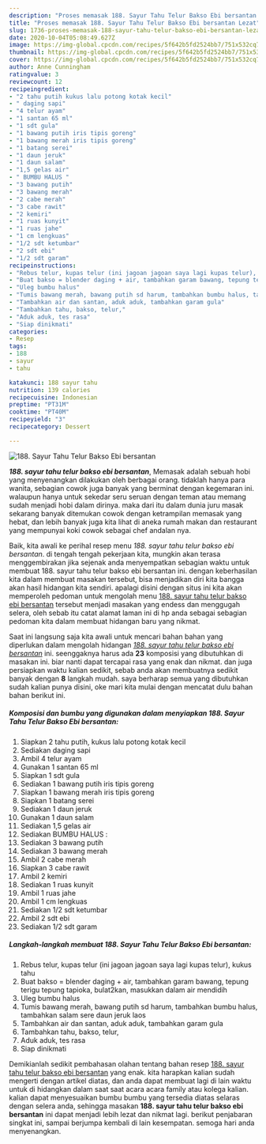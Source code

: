 ```yaml
---
description: "Proses memasak 188. Sayur Tahu Telur Bakso Ebi bersantan Lezat"
title: "Proses memasak 188. Sayur Tahu Telur Bakso Ebi bersantan Lezat"
slug: 1736-proses-memasak-188-sayur-tahu-telur-bakso-ebi-bersantan-lezat
date: 2020-10-04T05:08:49.627Z
image: https://img-global.cpcdn.com/recipes/5f642b5fd2524bb7/751x532cq70/188-sayur-tahu-telur-bakso-ebi-bersantan-foto-resep-utama.jpg
thumbnail: https://img-global.cpcdn.com/recipes/5f642b5fd2524bb7/751x532cq70/188-sayur-tahu-telur-bakso-ebi-bersantan-foto-resep-utama.jpg
cover: https://img-global.cpcdn.com/recipes/5f642b5fd2524bb7/751x532cq70/188-sayur-tahu-telur-bakso-ebi-bersantan-foto-resep-utama.jpg
author: Anne Cunningham
ratingvalue: 3
reviewcount: 12
recipeingredient:
- "2 tahu putih kukus lalu potong kotak kecil"
- " daging sapi"
- "4 telur ayam"
- "1 santan 65 ml"
- "1 sdt gula"
- "1 bawang putih iris tipis goreng"
- "1 bawang merah iris tipis goreng"
- "1 batang serei"
- "1 daun jeruk"
- "1 daun salam"
- "1,5 gelas air"
- " BUMBU HALUS "
- "3 bawang putih"
- "3 bawang merah"
- "2 cabe merah"
- "3 cabe rawit"
- "2 kemiri"
- "1 ruas kunyit"
- "1 ruas jahe"
- "1 cm lengkuas"
- "1/2 sdt ketumbar"
- "2 sdt ebi"
- "1/2 sdt garam"
recipeinstructions:
- "Rebus telur, kupas telur (ini jagoan jagoan saya lagi kupas telur), kukus tahu"
- "Buat bakso = blender daging + air, tambahkan garam bawang, tepung terigu tepung tapioka, bulat2kan, masukkan dalam air mendidih"
- "Uleg bumbu halus"
- "Tumis bawang merah, bawang putih sd harum, tambahkan bumbu halus, tambahkan salam sere daun jeruk laos"
- "Tambahkan air dan santan, aduk aduk, tambahkan garam gula"
- "Tambahkan tahu, bakso, telur,"
- "Aduk aduk, tes rasa"
- "Siap dinikmati"
categories:
- Resep
tags:
- 188
- sayur
- tahu

katakunci: 188 sayur tahu 
nutrition: 139 calories
recipecuisine: Indonesian
preptime: "PT31M"
cooktime: "PT40M"
recipeyield: "3"
recipecategory: Dessert

---
```



![188. Sayur Tahu Telur Bakso Ebi bersantan](https://img-global.cpcdn.com/recipes/5f642b5fd2524bb7/751x532cq70/188-sayur-tahu-telur-bakso-ebi-bersantan-foto-resep-utama.jpg)

<b><i>188. sayur tahu telur bakso ebi bersantan</i></b>, Memasak adalah sebuah hobi yang menyenangkan dilakukan oleh berbagai orang. tidaklah hanya para wanita, sebagian cowok juga banyak yang berminat dengan kegemaran ini. walaupun hanya untuk sekedar seru seruan dengan teman atau memang sudah menjadi hobi dalam dirinya. maka dari itu dalam dunia juru masak sekarang banyak ditemukan cowok dengan ketrampilan memasak yang hebat, dan lebih banyak juga kita lihat di aneka rumah makan dan restaurant yang mempunyai koki cowok sebagai chef andalan nya.

Baik, kita awali ke perihal resep menu <i>188. sayur tahu telur bakso ebi bersantan</i>. di tengah tengah pekerjaan kita, mungkin akan terasa menggembirakan jika sejenak anda menyempatkan sebagian waktu untuk membuat 188. sayur tahu telur bakso ebi bersantan ini. dengan keberhasilan kita dalam membuat masakan tersebut, bisa menjadikan diri kita bangga akan hasil hidangan kita sendiri. apalagi disini dengan situs ini kita akan memperoleh pedoman untuk mengolah menu <u>188. sayur tahu telur bakso ebi bersantan</u> tersebut menjadi masakan yang endess dan menggugah selera, oleh sebab itu catat alamat laman ini di hp anda sebagai sebagian pedoman kita dalam membuat hidangan baru yang nikmat.




Saat ini langsung saja kita awali untuk mencari bahan bahan yang diperlukan dalam mengolah hidangan <u><i>188. sayur tahu telur bakso ebi bersantan</i></u> ini. seenggaknya harus ada <b>23</b> komposisi yang dibutuhkan di masakan ini. biar nanti dapat tercapai rasa yang enak dan nikmat. dan juga persiapkan waktu kalian sedikit, sebab anda akan membuatnya sedikit banyak dengan <b>8</b> langkah mudah. saya berharap semua yang dibutuhkan sudah kalian punya disini, oke mari kita mulai dengan mencatat dulu bahan bahan berikut ini.

<!--inarticleads1-->

##### Komposisi dan bumbu yang digunakan dalam menyiapkan 188. Sayur Tahu Telur Bakso Ebi bersantan:

1. Siapkan 2 tahu putih, kukus lalu potong kotak kecil
1. Sediakan  daging sapi
1. Ambil 4 telur ayam
1. Gunakan 1 santan 65 ml
1. Siapkan 1 sdt gula
1. Sediakan 1 bawang putih iris tipis goreng
1. Siapkan 1 bawang merah iris tipis goreng
1. Siapkan 1 batang serei
1. Sediakan 1 daun jeruk
1. Gunakan 1 daun salam
1. Sediakan 1,5 gelas air
1. Sediakan  BUMBU HALUS :
1. Sediakan 3 bawang putih
1. Sediakan 3 bawang merah
1. Ambil 2 cabe merah
1. Siapkan 3 cabe rawit
1. Ambil 2 kemiri
1. Sediakan 1 ruas kunyit
1. Ambil 1 ruas jahe
1. Ambil 1 cm lengkuas
1. Sediakan 1/2 sdt ketumbar
1. Ambil 2 sdt ebi
1. Sediakan 1/2 sdt garam




<!--inarticleads2-->

##### Langkah-langkah membuat 188. Sayur Tahu Telur Bakso Ebi bersantan:

1. Rebus telur, kupas telur (ini jagoan jagoan saya lagi kupas telur), kukus tahu
1. Buat bakso = blender daging + air, tambahkan garam bawang, tepung terigu tepung tapioka, bulat2kan, masukkan dalam air mendidih
1. Uleg bumbu halus
1. Tumis bawang merah, bawang putih sd harum, tambahkan bumbu halus, tambahkan salam sere daun jeruk laos
1. Tambahkan air dan santan, aduk aduk, tambahkan garam gula
1. Tambahkan tahu, bakso, telur,
1. Aduk aduk, tes rasa
1. Siap dinikmati




Demikianlah sedikit pembahasan olahan tentang bahan resep <u>188. sayur tahu telur bakso ebi bersantan</u> yang enak. kita harapkan kalian sudah mengerti dengan artikel diatas, dan anda dapat membuat lagi di lain waktu untuk di hidangkan dalam saat saat acara acara family atau kolega kalian. kalian dapat menyesuaikan bumbu bumbu yang tersedia diatas selaras dengan selera anda, sehingga masakan <b>188. sayur tahu telur bakso ebi bersantan</b> ini dapat menjadi lebih lezat dan nikmat lagi. berikut penjabaran singkat ini, sampai berjumpa kembali di lain kesempatan. semoga hari anda menyenangkan.
